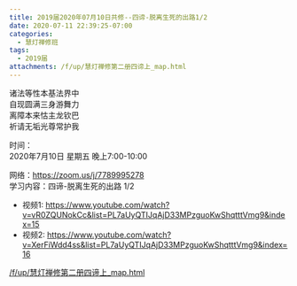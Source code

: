 ```yaml
---
title: 2019届2020年07月10日共修--四谛-脱离生死的出路1/2
date: 2020-07-11 22:39:25-07:00
categories:
  - 慧灯禅修班
tags:
  - 2019届
attachments: /f/up/慧灯禅修第二册四谛上_map.html
---
```

诸法等性本基法界中  
自现圆满三身游舞力  
离障本来怙主龙钦巴  
祈请无垢光尊常护我  

时间：  
2020年7月10日 星期五 晚上7:00-10:00  

网络：<https://zoom.us/j/7789995278>                             
学习内容：四谛-脱离生死的出路 1/2                       
- 视频1: <https://www.youtube.com/watch?v=vR0ZQUNokCc&list=PL7aUyQTIJqAjD33MPzguoKwShqtttVmg9&index=15>           
- 视频2:  <https://www.youtube.com/watch?v=XerFiWdd4ss&list=PL7aUyQTIJqAjD33MPzguoKwShqtttVmg9&index=16>

[/f/up/慧灯禅修第二册四谛上_map.html](https://s3.ap-northeast-1.wasabisys.com/hdcx/hdv/f/up/慧灯禅修第二册四谛上_map.html)